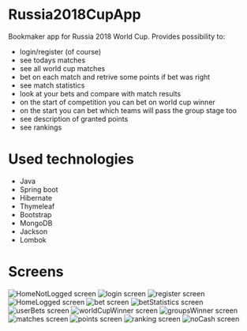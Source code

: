 # Russia2018CupApp
Bookmaker app for Russia 2018 World Cup. Provides possibility to:
 - login/register (of course)
 - see todays matches
 - see all world cup matches
 - bet on each match and retrive some points if bet was right
 - see match statistics
 - look at your bets and compare with match results 
 - on the start of competition you can bet on world cup winner
 - on the start you can bet which teams will pass the group stage too
 - see description of granted points
 - see rankings
 
 # Used technologies
 - Java
 - Spring boot
 - Hibernate
 - Thymeleaf
 - Bootstrap
 - MongoDB
 - Jackson
 - Lombok
 
 # Screens
 ![HomeNotLogged screen](https://github.com/Kryniek/Russia2018WorldCupApi/blob/master/src/img/readme/HomeNotLogged.png)
 ![login screen](https://github.com/Kryniek/Russia2018WorldCupApi/blob/master/src/img/readme/login.png)
 ![register screen](https://github.com/Kryniek/Russia2018WorldCupApi/blob/master/src/img/readme/register.png)
 ![HomeLogged screen](https://github.com/Kryniek/Russia2018WorldCupApi/blob/master/src/img/readme/HomeLogged.png)
 ![bet screen](https://github.com/Kryniek/Russia2018WorldCupApi/blob/master/src/img/readme/bet.png)
 ![betStatistics screen](https://github.com/Kryniek/Russia2018WorldCupApi/blob/master/src/img/readme/betStatistics.png)
 ![userBets screen](https://github.com/Kryniek/Russia2018WorldCupApi/blob/master/src/img/readme/userBets.png)
 ![worldCupWinner screen](https://github.com/Kryniek/Russia2018WorldCupApi/blob/master/src/img/readme/worldCupWinner.png)
 ![groupsWinner screen](https://github.com/Kryniek/Russia2018WorldCupApi/blob/master/src/img/readme/groupsWinner.png)
 ![matches screen](https://github.com/Kryniek/Russia2018WorldCupApi/blob/master/src/img/readme/matches.png)
 ![points screen](https://github.com/Kryniek/Russia2018WorldCupApi/blob/master/src/img/readme/points.png)
 ![ranking screen](https://github.com/Kryniek/Russia2018WorldCupApi/blob/master/src/img/readme/ranking.png)
 ![noCash screen](https://github.com/Kryniek/Russia2018WorldCupApi/blob/master/src/img/readme/noCash.png)
